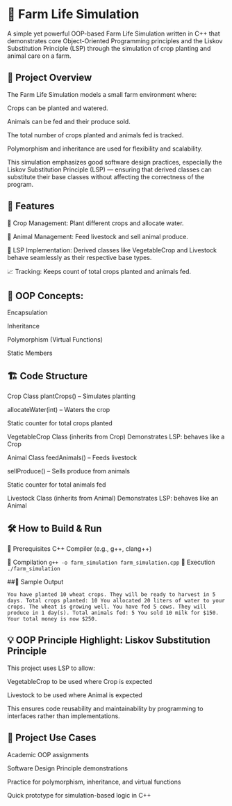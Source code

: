 # 🌾 Farm Life Simulation

A simple yet powerful OOP-based Farm Life Simulation written in C++ that demonstrates core Object-Oriented Programming principles and the Liskov Substitution Principle (LSP) through the simulation of crop planting and animal care on a farm.

## 📌 Project Overview
The Farm Life Simulation models a small farm environment where:

Crops can be planted and watered.

Animals can be fed and their produce sold.

The total number of crops planted and animals fed is tracked.

Polymorphism and inheritance are used for flexibility and scalability.

This simulation emphasizes good software design practices, especially the Liskov Substitution Principle (LSP) — ensuring that derived classes can substitute their base classes without affecting the correctness of the program.

## 🚜 Features

🌱 Crop Management: Plant different crops and allocate water.

🐄 Animal Management: Feed livestock and sell animal produce.

🔁 LSP Implementation: Derived classes like VegetableCrop and Livestock behave seamlessly as their respective base types.

📈 Tracking: Keeps count of total crops planted and animals fed.

## 🧠 OOP Concepts:

Encapsulation

Inheritance

Polymorphism (Virtual Functions)

Static Members

## 🏗️ Code Structure

Crop Class
plantCrops() – Simulates planting

allocateWater(int) – Waters the crop

Static counter for total crops planted

VegetableCrop Class (inherits from Crop)
Demonstrates LSP: behaves like a Crop

Animal Class
feedAnimals() – Feeds livestock

sellProduce() – Sells produce from animals

Static counter for total animals fed

Livestock Class (inherits from Animal)
Demonstrates LSP: behaves like an Animal

## 🛠️ How to Build & Run
🔹 Prerequisites
C++ Compiler (e.g., g++, clang++)

🔹 Compilation
`
g++ -o farm_simulation farm_simulation.cpp
`
🔹 Execution
`
./farm_simulation
`

##📌 Sample Output

`
You have planted 10 wheat crops. They will be ready to harvest in 5 days.
Total crops planted: 10
You allocated 20 liters of water to your crops. The wheat is growing well.
You have fed 5 cows. They will produce in 1 day(s).
Total animals fed: 5
You sold 10 milk for $150. Your total money is now $250.
`
## 💡 OOP Principle Highlight: Liskov Substitution Principle
This project uses LSP to allow:

VegetableCrop to be used where Crop is expected

Livestock to be used where Animal is expected

This ensures code reusability and maintainability by programming to interfaces rather than implementations.

## 📁 Project Use Cases
Academic OOP assignments

Software Design Principle demonstrations

Practice for polymorphism, inheritance, and virtual functions

Quick prototype for simulation-based logic in C++

